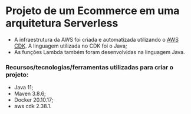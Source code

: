 # Projeto de um Ecommerce em uma arquitetura Serverless

- A infraestrutura da AWS foi criada e automatizada utilizando o [AWS CDK](https://docs.aws.amazon.com/cdk/v2/guide/work-with-cdk-java.html). A linguagem utilizada no CDK foi o Java;
- As funções Lambda também foram desenvolvidas na linguagem Java.


### Recursos/tecnologias/ferramentas utilizadas para criar o projeto:
- Java 11;
- Maven 3.8.6;
- Docker 20.10.17;
- aws cdk 2.38.1.